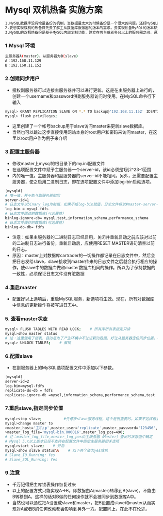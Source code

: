 # Mysql 双机热备 实施方案

``` bash
1.MySQL数据库没有增量备份的机制，当数据量太大的时候备份是一个很大的问题。还好MySQL数据库提供了一种主从备份的机制，其实就是把主数据库的所有的数据同时写到备份数据库中。实现MySQL数据库的热备份。
2.要想实现双机的热备首先要了解主从数据库服务器的版本的需求。要实现热备MySQL的版本都要高于3.2，还有一个基本的原则就是作为从数据库的数据库版本可以高于主服务器数据库的版本，但是不可以低于主服务器的数据库版本。
3.MySQL的双机热备份是基于MySQL内部复制功能，建立在两台或者多台以上的服务器之间，通过它们之间的主从关系，是插入主数据库的数据同时也插入到从数据库上，这实现了动态备份当前数据库的功能。
```

### 1.Mysql 环境

``` bash
主服务器A(master)、从服务器为B(slave)
A：192.168.11.129
B：192.168.11.152
```

### 2.创建同步用户

+ 授权副服务器可以连接主服务器并可以进行更新。这是在主服务器上进行的，创建一个username和password供副服务器访问时使用。在MySQL命令行下输入

``` bash
mysql> GRANT REPLICATION SLAVE ON *.* TO backup@'192.168.11.152' IDENTIFIED BY '123456'; 
mysql> flush privileges;
```

+ 这里创建了一个帐号backup用于slave访问master来更新slave数据库。
+ 当然也可以跳过这步直接使用网站本身的root用户和密码来访问master，在这里以root用户作为例子来介绍


### 3.配置主服务器
+ 修改master上mysql的根目录下的my.ini配置文件
+ 在选项配置文件中赋予主服务器一个server-id，该id必须是1到2^23-1范围
+ 内的唯一值。主服务器和副服务器的server-id不能相同。另外，还需要配置主服务器，使之启用二进制日志，即在选项配置文件中添加log-bin启动选项。
 
``` bash
[mysqld]
# 唯一值，并不能与副服务器相同
server-id=1
# 日志文件以binary_log为前缀，如果不给log-bin赋值，日志文件将以#master-server-hostname为前缀
log-bin = mysql-fdfs
# 日志文件跳过的数据库(可选属性)
binlog-ignore-db= mysql,test,information_schema,performance_schema
# 日志文件操作的数据库(可选属性)
binlog-do-db= fdfs
```
 
+ 注意：如果主服务器的二进制日志已经启用，关闭并重新启动之前应该对以前的二进制日志进行备份。重新启动后，应使用RESET MASTER语句清空以前的日志。
+ 原因：master上对数据库cartrader的一切操作都记录在日志文件中，然后会把日志发给slave，slave接收到master传来的日志文件之后就会执行相应的操作，使slave中的数据库做和master数据库相同的操作。所以为了保持数据的一致性，必须保证日志文件没有脏数据

### 4.重启master
+ 配置好以上选项后，重启MySQL服务，新选项将生效。现在，所有对数据库中信息的更新操作将被写进日志中。

### 5. 查看master状态

``` bash
mysql> FLUSH TABLES WITH READ LOCK;    # 所有库所有表锁定只读
mysql>show master status
# 注：这里使用了锁表，目的是为了产生环境中不让进新的数据，好让从服务器定位同步位置，初次同步完成后，记得解锁。
mysql> UNLOCK TABLES;    # 解锁
```

### 6.配置slave
+ 在副服务器上的MySQL选项配置文件中添加以下参数。

``` bash
[mysqld]
server-id=2
log-bin=mysql-fdfs
replicate-do-db = fdfs
replicate-ignore-db =mysql,information_schema,performance_schema,test
```

### 7.重启slave,指定同步位置

``` bash
mysql>stop slave;          #先停步slave服务线程，这个是很重要的，如果不这样做会造成以下操作不成功。
mysql>change master to
>master_host='主机ip',master_user='replicate',master_password='123456',
>master_log_file='mysql-bin.000016',master_log_pos=490;
# 注：master_log_file,master_log_pos由主服务器（Master）查出的状态值中确定
# Mysql 5.x以上版本已经不支持在配置文件中指定主服务器相关选项
mysql>start slave;    # 开启
mysql>show slave status\G    # 以下两个值为yes成功
# Slave_IO_Running: Yes
# Slave_SQL_Running: Yes
```

### 9.注意

+ 千万记得把主库锁表操作恢复过来
+ 以上的配置方式只能实现A->B，即数据由A(master)转移到B(slave)，不能由B转移到A，这样的话对B做的任何操作就不会被同步到数据库A中。
+ 当然也可以通过把A设置成slave和master，把B设置成slave和master从而实现对A或者B的任何改动都会影响到另外一方。配置同上，在此不在论述。

